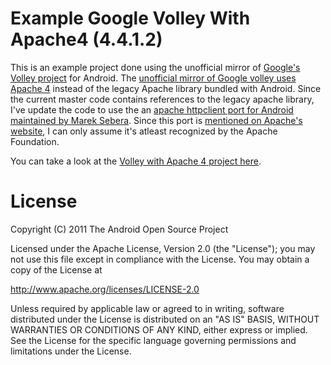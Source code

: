 # Example Google Volley With Apache4 (4.4.1.2)

This is an example project done using the unofficial mirror of [Google's Volley project](https://android.googlesource.com/platform/frameworks/volley/) for Android.
The [unofficial mirror of Google volley uses Apache 4](https://github.com/alphamu/GoogleVolleyWithApache4) instead of the legacy Apache library bundled with Android.
Since the current master code contains references to the legacy apache library, I've update the code to use the an [apache httpclient port
for Android maintained by Marek Sebera](https://github.com/smarek/httpclient-android/wiki/Project-Introduction). Since this port 
is [mentioned on Apache's website](https://hc.apache.org/httpcomponents-client-4.5.x/android-port.html), I can only assume it's 
atleast recognized by the Apache Foundation.

You can take a look at the [Volley with Apache 4 project here](https://github.com/alphamu/GoogleVolleyWithApache4Example).

# License

Copyright (C) 2011 The Android Open Source Project

Licensed under the Apache License, Version 2.0 (the "License");
you may not use this file except in compliance with the License.
You may obtain a copy of the License at

   http://www.apache.org/licenses/LICENSE-2.0

Unless required by applicable law or agreed to in writing, software
distributed under the License is distributed on an "AS IS" BASIS,
WITHOUT WARRANTIES OR CONDITIONS OF ANY KIND, either express or implied.
See the License for the specific language governing permissions and
limitations under the License.
